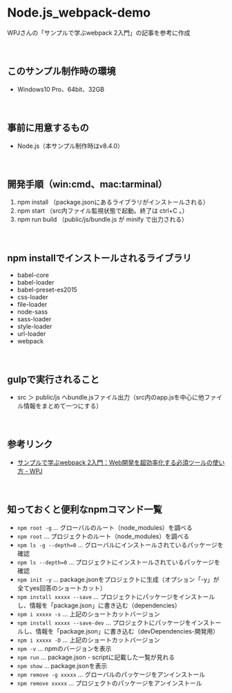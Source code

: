 # Node.js_webpack-demo
WPJさんの「サンプルで学ぶwebpack 2入門」の記事を参考に作成
<br><br><br>



## このサンプル制作時の環境
* Windows10 Pro、64bit、32GB
<br><br><br>



## 事前に用意するもの
* Node.js（本サンプル制作時はv8.4.0）
<br><br><br>



## 開発手順（win:cmd、mac:tarminal）
1. npm install （package.jsonにあるライブラリがインストールされる）
1. npm start （src内ファイル監視状態で起動。終了は ctrl+C 。）
1. npm run build （public/js/bundle.js が minify で出力される）
<br><br><br>



## npm installでインストールされるライブラリ
* babel-core
* babel-loader
* babel-preset-es2015
* css-loader
* file-loader
* node-sass
* sass-loader
* style-loader
* url-loader
* webpack
<br><br><br>



## gulpで実行されること
* src ＞ public/js へbundle.jsファイル出力（src内のapp.jsを中心に他ファイル情報をまとめて一つにする）
<br><br><br>



## 参考リンク
* [サンプルで学ぶwebpack 2入門：Web開発を超効率化する必須ツールの使い方 - WPJ](https://www.webprofessional.jp/beginners-guide-to-webpack-2-and-module-bundling/)
<br><br><br>



## 知っておくと便利なnpmコマンド一覧
* `npm root -g` … グローバルのルート（node_modules）を調べる
* `npm root` … プロジェクトのルート（node_modules）を調べる
* `npm ls -g --depth=0` … グローバルにインストールされているパッケージを確認
* `npm ls --depth=0` … プロジェクトにインストールされているパッケージを確認
* `npm init -y` … package.jsonをプロジェクトに生成（オプション「-y」が全てyes回答のショートカット）
* `npm install xxxxx --save` … プロジェクトにパッケージをインストールし、情報を「package.json」に書き込む（dependencies）
* `npm i xxxxx -s` … 上記のショートカットバージョン
* `npm install xxxxx --save-dev` … プロジェクトにパッケージをインストールし、情報を「package.json」に書き込む（devDependencies-開発用）
* `npm i xxxxx -D` … 上記のショートカットバージョン
* `npm -v` … npmのバージョンを表示
* `npm run` … package.json - scriptに記載した一覧が見れる
* `npm show` … package.jsonを表示
* `npm remove -g xxxxx` … グローバルのパッケージをアンインストール
* `npm remove xxxxx` … プロジェクトのパッケージをアンインストール
